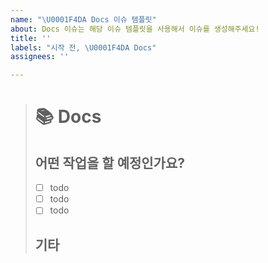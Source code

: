 ```yaml
---
name: "\U0001F4DA Docs 이슈 템플릿"
about: Docs 이슈는 해당 이슈 템플릿을 사용해서 이슈를 생성해주세요!
title: ''
labels: "시작 전, \U0001F4DA Docs"
assignees: ''

---
```


># 📚 Docs
>## 어떤 작업을 할 예정인가요?
>- [ ] todo
>- [ ] todo
>- [ ] todo
>## 기타
